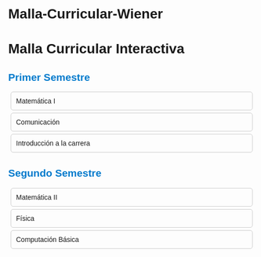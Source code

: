 # Malla-Curricular-Wiener<!DOCTYPE html>
<html>
<head>
  <title>Malla Curricular</title>
  <style>
    body { font-family: Arial; padding: 20px; }
    .curso { border: 1px solid #ccc; padding: 10px; margin: 5px; border-radius: 5px; }
    .semestre { margin-bottom: 30px; }
    h2 { color: #007acc; }
  </style>
</head>
<body>
  <h1>Malla Curricular Interactiva</h1>

  <div class="semestre">
    <h2>Primer Semestre</h2>
    <div class="curso">Matemática I</div>
    <div class="curso">Comunicación</div>
    <div class="curso">Introducción a la carrera</div>
  </div>

  <div class="semestre">
    <h2>Segundo Semestre</h2>
    <div class="curso">Matemática II</div>
    <div class="curso">Física</div>
    <div class="curso">Computación Básica</div>
  </div>
</body>
</html>
